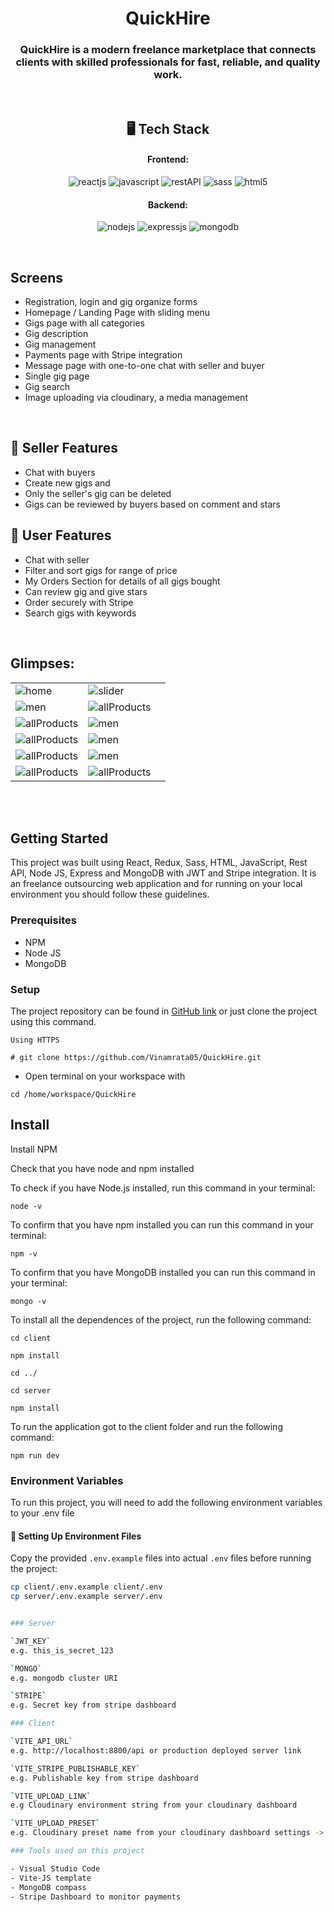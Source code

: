 <h1 align="center">QuickHire</h1>

<h3 align="center">QuickHire is a modern freelance marketplace that connects clients with skilled professionals for fast, reliable, and quality work.</h3>

<br />

<h2 align="center">🖥️ Tech Stack</h2>

<h4 align="center">Frontend:</h4>

<p align="center">
  <img src="https://img.shields.io/badge/React-20232A?style=for-the-badge&logo=react&logoColor=61DAFB" alt="reactjs" />
  <img src="https://img.shields.io/badge/JavaScript-323330?style=for-the-badge&logo=javascript&logoColor=F7DF1E" alt="javascript" />
  <img src="https://img.shields.io/badge/Rest_API-02303A?style=for-the-badge&logo=react-router&logoColor=white" alt="restAPI" />
  <img src="https://img.shields.io/badge/Sass-CC6699?style=for-the-badge&logo=sass&logoColor=white" alt="sass" />
  <img src="https://img.shields.io/badge/HTML5-E34F26?style=for-the-badge&logo=html5&logoColor=white" alt="html5" />
</p>

<h4 align="center">Backend:</h4>

<p align="center">
  <img src="https://img.shields.io/badge/Node.js-339933?style=for-the-badge&logo=nodedotjs&logoColor=white" alt="nodejs" />
  <img src="https://img.shields.io/badge/Express.js-000000?style=for-the-badge&logo=express&logoColor=white" alt="expressjs" />
  <img src="https://img.shields.io/badge/MongoDB-4EA94B?style=for-the-badge&logo=mongodb&logoColor=white" alt="mongodb" />

</p>

<br />

## Screens

- Registration, login and gig organize forms
- Homepage / Landing Page with sliding menu
- Gigs page with all categories
- Gig description
- Gig management
- Payments page with Stripe integration
- Message page with one-to-one chat with seller and buyer
- Single gig page
- Gig search
- Image uploading via cloudinary, a media management

<br />

## 🚀 Seller Features

- Chat with buyers
- Create new gigs and
- Only the seller's gig can be deleted
- Gigs can be reviewed by buyers based on comment and stars

## 🚀 User Features

- Chat with seller
- Filter and sort gigs for range of price
- My Orders Section for details of all gigs bought
- Can review gig and give stars
- Order securely with Stripe
- Search gigs with keywords

<br />

## Glimpses:

<table>
  <tr>
    <td><img src="https://i.ibb.co/4Z9CMpn/1.png"  alt="home" /></td>
    <td><img src="https://i.ibb.co/QQQgWTc/2.png"  alt="slider" /></td>
  </tr>
  <tr>
    <td><img src="https://i.ibb.co/YNyrDZb/3.png"  alt="men" /></td>
   <td><img src="https://i.ibb.co/BGw32m3/4.png"  alt="allProducts" /></td>
  </tr>
  <tr>
    <td><img src="https://i.ibb.co/PjXSMsk/5.png" alt="allProducts" /></td>
    <td><img src="https://i.ibb.co/M2xgqN1/13.png"  alt="men" /></td>
  </tr>
  <tr>
    <td><img src="https://i.ibb.co/sKdj3BM/7.png" alt="allProducts" /></td>
    <td><img src="https://i.ibb.co/99VZBNq/11.png"  alt="men" /></td>
  </tr>
  <tr>
    <td><img src="https://i.ibb.co/rc2rzw1/10.png" alt="allProducts" /></td>
    <td><img src="https://i.ibb.co/59WnSW8/9.png"  alt="men" /></td>
  </tr>
  <tr>
    <td><img src="https://i.ibb.co/GkRtV3T/8.png" alt="allProducts" /></td>
    <td><img src="https://i.ibb.co/TkxZjcW/12.png" alt="allProducts" /></td>
    <td></td>
  </tr>
</table>

<br />

<br />

## Getting Started

This project was built using React, Redux, Sass, HTML, JavaScript, Rest API, Node JS, Express and MongoDB with JWT and Stripe integration. It is an freelance outsourcing web application and for running on your local environment you should follow these guidelines.

### Prerequisites

- NPM
- Node JS
- MongoDB

### Setup

The project repository can be found in [GitHub link](https://github.com/Vinamrata05/QuickHire) or just clone the project using this command.

```
Using HTTPS

# git clone https://github.com/Vinamrata05/QuickHire.git
```

- Open terminal on your workspace with

```
cd /home/workspace/QuickHire
```

## Install

Install NPM

Check that you have node and npm installed

To check if you have Node.js installed, run this command in your terminal:

```
node -v
```

To confirm that you have npm installed you can run this command in your terminal:

```
npm -v
```

To confirm that you have MongoDB installed you can run this command in your terminal:

```
mongo -v
```

To install all the dependences of the project, run the following command:

```
cd client

npm install

cd ../

cd server

npm install
```

To run the application got to the client folder and run the following command:

```
npm run dev
```

### Environment Variables

To run this project, you will need to add the following environment variables to your .env file

#### 🔧 Setting Up Environment Files

Copy the provided `.env.example` files into actual `.env` files before running the project:

```bash
cp client/.env.example client/.env
cp server/.env.example server/.env


### Server

`JWT_KEY`
e.g. this_is_secret_123

`MONGO`
e.g. mongodb cluster URI

`STRIPE`
e.g. Secret key from stripe dashboard

### Client

`VITE_API_URL`
e.g. http://localhost:8800/api or production deployed server link

`VITE_STRIPE_PUBLISHABLE_KEY`
e.g. Publishable key from stripe dashboard

`VITE_UPLOAD_LINK`
e.g Cloudinary environment string from your cloudinary dashboard

`VITE_UPLOAD_PRESET`
e.g. Cloudinary preset name from your cloudinary dashboard settings -> Uploads

### Tools used on this project

- Visual Studio Code
- Vite-JS template
- MongoDB compass
- Stripe Dashboard to monitor payments
